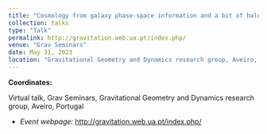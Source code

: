 ```yaml
---
title: "Cosmology from galaxy phase-space information and a bit of halo-galaxy connection"
collection: talks
type: "Talk"
permalink: http://gravitation.web.ua.pt/index.php/
venue: "Grav Seminars"
date: May 31, 2023
location: "Gravitational Geometry and Dynamics research group, Aveiro, Portugal - Online"
---
```


**Coordinates:**

Virtual talk, Grav Seminars, Gravitational Geometry and Dynamics research group, Aveiro, Portugal

* _Event webpage:_ http://gravitation.web.ua.pt/index.php/
